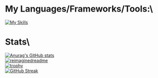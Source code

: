 
# My Languages/Frameworks/Tools:\
[![My Skills](https://skillicons.dev/icons?i=js,html,css,blender,cs,figma,laravel,nextjs,php,react,vscode,wordpress,dotnet,discord)](https://skillicons.dev)

# Stats\
[![Anurag's GitHub stats](https://github-readme-stats.vercel.app/api?username=Pascal-Benink&show_icons=true&theme=radical)](https://github.com/anuraghazra/github-readme-stats)\
[![reimaginedreadme](https://myreadme.vercel.app/api/embed/Pascal-Benink/pressjump?panels=userstatistics,toprepositories,toplanguages,commitgraph)](https://github.com/PressJump/reimaginedreadme)\
[![trophy](https://github-profile-trophy.vercel.app/?username=Pascal-Benink&theme=monokai)](https://github.com/ryo-ma/github-profile-trophy)\
[![GitHub Streak](https://streak-stats.demolab.com?user=Pascal-Benink&theme=dark&hide_border=true)](https://git.io/streak-stats)
